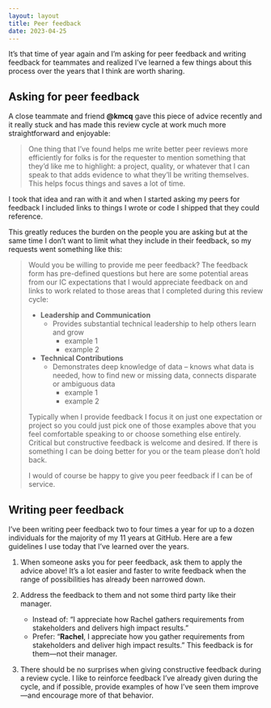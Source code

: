```yaml
---
layout: layout
title: Peer feedback
date: 2023-04-25
---
```


It’s that time of year again and I’m asking for peer feedback and writing feedback for teammates and realized I’ve learned a few things about this process over the years that I think are worth sharing.

## Asking for peer feedback

A close teammate and friend **@kmcq** gave this piece of advice recently and it really stuck and has made this review cycle at work much more straightforward and enjoyable:

> One thing that I’ve found helps me write better peer reviews more efficiently for folks is for the requester to mention something that they’d like me to highlight: a project, quality, or whatever that I can speak to that adds evidence to what they’ll be writing themselves. This helps focus things and saves a lot of time.

I took that idea and ran with it and when I started asking my peers for feedback I included links to things I wrote or code I shipped that they could reference.

This greatly reduces the burden on the people you are asking but at the same time I don’t want to limit what they include in their feedback, so my requests went something like this:

> Would you be willing to provide me peer feedback? The feedback form has pre-defined questions but here are some potential areas from our IC expectations that I would appreciate feedback on and links to work related to those areas that I completed during this review cycle:
>
> * **Leadership and Communication**
>   * Provides substantial technical leadership to help others learn and grow
>     * example 1
>     * example 2
> * **Technical Contributions**
>   * Demonstrates deep knowledge of data – knows what data is needed, how to find new or missing data, connects disparate or ambiguous data
>     * example 1
>     * example 2
>
> Typically when I provide feedback I focus it on just one expectation or project so you could just pick one of those examples above that you feel comfortable speaking to or choose something else entirely. Critical but constructive feedback is welcome and desired. If there is something I can be doing better for you or the team please don’t hold back.
>
> I would of course be happy to give you peer feedback if I can be of service.

## Writing peer feedback

I’ve been writing peer feedback two to four times a year for up to a dozen individuals for the majority of my 11 years at GitHub. Here are a few guidelines I use today that I’ve learned over the years.

1. When someone asks you for peer feedback, ask them to apply the advice above! It’s a lot easier and faster to write feedback when the range of possibilities has already been narrowed down.

2. Address the feedback to them and not some third party like their manager.
   - Instead of:
     “I appreciate how Rachel gathers requirements from stakeholders and delivers high impact results.”
   - Prefer:
     “**Rachel**, I appreciate how you gather requirements from stakeholders and deliver high impact results.”
   This feedback is for them—not their manager.

3. There should be no surprises when giving constructive feedback during a review cycle. I like to reinforce feedback I’ve already given during the cycle, and if possible, provide examples of how I’ve seen them improve—and encourage more of that behavior.
